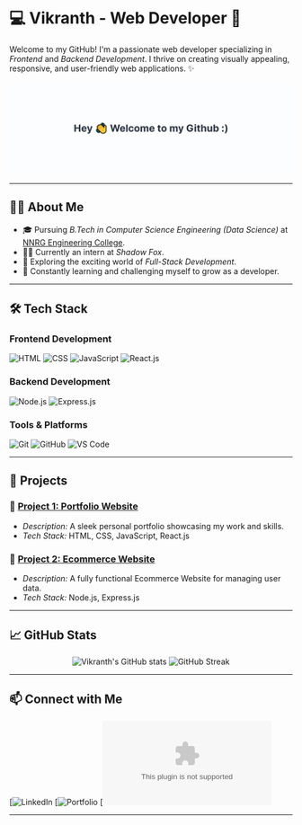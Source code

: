# 💻 Vikranth - Web Developer 🚀

Welcome to my GitHub! I'm a passionate web developer specializing in *Frontend* and *Backend Development*. I thrive on creating visually appealing, responsive, and user-friendly web applications. ✨

![Profile Banner](https://raw.githubusercontent.com/johanneslo1/johanneslo1/master/welcome_banner.png) <!-- Replace with your custom banner -->

---

## 👨‍💻 About Me

- 🎓 Pursuing *B.Tech in Computer Science Engineering (Data Science)* at [NNRG Engineering College](https://nnrg.edu.in).
- 🧑‍💻 Currently an intern at *Shadow Fox*.
- 🚀 Exploring the exciting world of *Full-Stack Development*.
- 🌱 Constantly learning and challenging myself to grow as a developer.

---

## 🛠 Tech Stack

### Frontend Development
![HTML](https://img.shields.io/badge/-HTML-E34F26?logo=html5&logoColor=white&style=for-the-badge)
![CSS](https://img.shields.io/badge/-CSS-1572B6?logo=css3&logoColor=white&style=for-the-badge)
![JavaScript](https://img.shields.io/badge/-JavaScript-F7DF1E?logo=javascript&logoColor=black&style=for-the-badge)
![React.js](https://img.shields.io/badge/-React.js-61DAFB?logo=react&logoColor=black&style=for-the-badge)

### Backend Development
![Node.js](https://img.shields.io/badge/-Node.js-339933?logo=node.js&logoColor=white&style=for-the-badge)
![Express.js](https://img.shields.io/badge/-Express.js-000000?logo=express&logoColor=white&style=for-the-badge)

### Tools & Platforms
![Git](https://img.shields.io/badge/-Git-F05032?logo=git&logoColor=white&style=for-the-badge)
![GitHub](https://img.shields.io/badge/-GitHub-181717?logo=github&logoColor=white&style=for-the-badge)
![VS Code](https://img.shields.io/badge/-VS%20Code-007ACC?logo=visual-studio-code&logoColor=white&style=for-the-badge)


---

## 🚀 Projects

### 🌟 [Project 1: Portfolio Website](#)
- *Description:* A sleek personal portfolio showcasing my work and skills.
- *Tech Stack:* HTML, CSS, JavaScript, React.js

### 🌟 [Project 2: Ecommerce Website](#)
- *Description:* A fully functional Ecommerce Website for managing user data.
- *Tech Stack:* Node.js, Express.js

---

## 📈 GitHub Stats
<p align="center">
  <img src="https://github-readme-stats.vercel.app/api?username=Vikranth&show_icons=true&theme=radical" alt="Vikranth's GitHub stats" width="48%" />
  <img src="https://github-readme-streak-stats.herokuapp.com/?user=Vikranth&theme=radical" alt="GitHub Streak" width="48%" />
</p>

---

## 📫 Connect with Me

[![LinkedIn](https://www.linkedin.com/in/buttivikranth?utm_source=share&utm_campaign=share_via&utm_content=profile&utm_medium=android_app )
[![Portfolio](https://nimble-pixie-1aa82f.netlify.app/)
[![Email](buttivikranth64@gmail.com)

---



